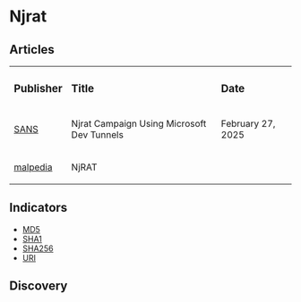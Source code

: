 # Njrat

## Articles
<table>
  <tr>
    <td>
      <h3>Publisher</h3>
    </td>
    <td>
      <h3>Title</h3>
    </td>
    <td>
      <h3>Date</h3>
    </td>
  </tr>
   <tr>
    <td>
      <a href="https://isc.sans.edu/diary/rss/31724">SANS</a>
    </td>
    <td>
      <p>Njrat Campaign Using Microsoft Dev Tunnels</p>
    </td>
    <td>
      <p>February 27, 2025</p>
    </td>
  </tr>
  <tr>
    <td>
      <a href="https://malpedia.caad.fkie.fraunhofer.de/details/win.njrat">malpedia</a>
    </td>
    <td>
      <p>NjRAT</p>
    </td>
    <td>
      <p></p>
    </td>
  </tr>
</table>


## Indicators
- <a href="https://github.com/PudgyDragon/IOCs/blob/main/All/NjRAT/samples.md5">MD5</a>
- <a href="https://github.com/PudgyDragon/IOCs/blob/main/All/NjRAT/samples.sha1">SHA1</a>
- <a href="https://github.com/PudgyDragon/IOCs/blob/main/All/NjRAT/samples.sha256">SHA256</a>
- <a href="https://github.com/PudgyDragon/IOCs/blob/main/All/NjRAT/uri.txt">URI</a>

## Discovery
